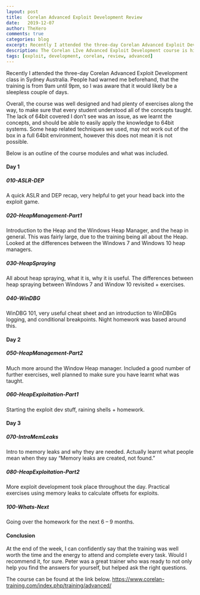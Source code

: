 ```yaml
---
layout: post
title:  Corelan Advanced Exploit Development Review
date:   2019-12-07
author: TheXero
comments: true
categories: blog 
excerpt: Recently I attended the three-day Corelan Advanced Exploit Development class in Sydney Australia. People had warned me beforehand, that the training is from 9am until 9pm, so I was aware...
description: The Corelan LIve Advanced Exploit Development course is highly recommended by many industry experts. This review of this live 3 day course is worth a read if looking 
tags: [exploit, development, corelan, review, advanced]
---
```


Recently I attended the three-day Corelan Advanced Exploit Development class in Sydney Australia. People had warned me beforehand, that the training is from 9am until 9pm, so I was aware that it would likely be a sleepless couple of days.

Overall, the course was well designed and had plenty of exercises along the way, to make sure that every student understood all of the concepts taught.
The lack of 64bit covered I don’t see was an issue, as we learnt the concepts, and should be able to easily apply the knowledge to 64bit systems. Some heap related techniques we used, may not work out of the box in a full 64bit environment, however this does not mean it is not possible.

Below is an outline of the course modules and what was included.
<h4>Day 1</h4>
<h5>010-ASLR-DEP</h5>
A quick ASLR and DEP recap, very helpful to get your head back into the exploit game.

<h5>020-HeapManagement-Part1</h5>
Introduction to the Heap and the Windows Heap Manager, and the heap in general. This was fairly large, due to the training being all about the Heap. Looked at the differences between the Windows 7 and Windows 10 heap managers.

<h5>030-HeapSpraying</h5>
All about heap spraying, what it is, why it is useful. The differences between heap spraying between Windows 7 and Window 10 revisited + exercises.
<h5>040-WinDBG</h5>
WinDBG 101, very useful cheat sheet and an introduction to WinDBGs logging, and conditional breakpoints. Night homework was based around this.

<h4>Day 2</h4>
<h5>050-HeapManagement-Part2</h5>
Much more around the Window Heap manager. Included a good number of further exercises, well planned to make sure you have learnt what was taught.

<h5>060-HeapExploitation-Part1</h5>
Starting the exploit dev stuff, raining shells + homework.

<h4>Day 3</h4>
<h5>070-IntroMemLeaks</h5>
Intro to memory leaks and why they are needed. Actually learnt what people mean when they say “Memory leaks are created, not found.”

<h5>080-HeapExploitation-Part2</h5>
More exploit development took place throughout the day. Practical exercises using memory leaks to calculate offsets for exploits.

<h5>100-Whats-Next</h5>
Going over the homework for the next 6 – 9 months.

<h4>Conclusion</h4>
At the end of the week, I can confidently say that the training was well worth the time and the energy to attend and complete every task. Would I recommend it, for sure. Peter was a great trainer who was ready to not only help you find the answers for yourself, but helped ask the right questions.

The course can be found at the link below.
<a href="https://www.corelan-training.com/index.php/training/advanced/" target="_blank">https://www.corelan-training.com/index.php/training/advanced/</a>